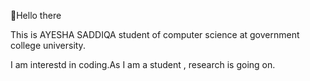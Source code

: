  👋Hello there
 
 This is AYESHA SADDIQA student of computer science at government college university.
 
 I am interestd in coding.As I am a student , research is going on.

<!---
ayeshasaddiqa123/ayeshasaddiqa123 is a ✨ special ✨ repository because its `README.md` (this file) appears on your GitHub profile.
You can click the Preview link to take a look at your changes.
--->
